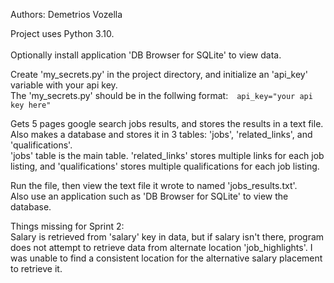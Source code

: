 Authors: Demetrios Vozella<br>

Project uses Python 3.10.<br><br>
Optionally install application 'DB Browser for SQLite' to view data.<br>

Create 'my_secrets.py' in the project directory, and initialize an 'api_key' variable with your api key.<br>
The 'my_secrets.py' should be in the follwing format:&emsp;```api_key="your api key here"```<br>

Gets 5 pages google search jobs results, and stores the results in a text file.<br>
Also makes a database and stores it in 3 tables: 'jobs', 'related_links', and 'qualifications'.<br>
'jobs' table is the main table. 'related_links' stores multiple links for each job listing, and 'qualifications' 
stores multiple qualifications for each job listing.<br> 

Run the file, then view the text file it wrote to named 'jobs_results.txt'.<br>
Also use an application such as 'DB Browser for SQLite' to view the database.<br>

Things missing for Sprint 2:<br>
Salary is retrieved from 'salary' key in data, but if salary isn't there, program does not attempt to retrieve data 
from alternate location 'job_highlights'. 
I was unable to find a consistent location for the alternative salary placement to retrieve it.<br>

